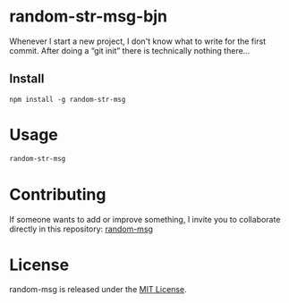 # random-str-msg-bjn

Whenever I start a new project, I don't know what to write for the first commit. After doing a “git init” there is technically nothing there...

## Install

```npm
npm install -g random-str-msg
```

# Usage

```bash
random-str-msg
```

# Contributing
If someone wants to add or improve something, I invite you to collaborate directly in this repository: [random-msg](https://github.com/bjnRamirez/random-str-msg-bjn)

# License
random-msg is released under the [MIT License](https://opensource.org/licenses/MIT).